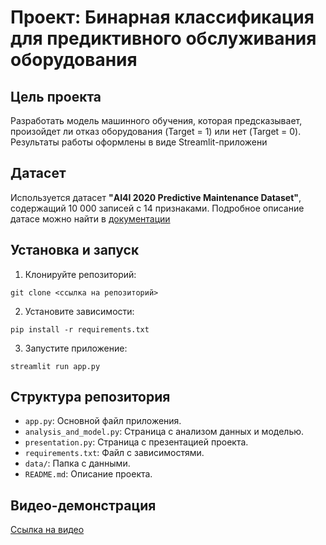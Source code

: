 # Проект: Бинарная классификация для предиктивного обслуживания оборудования
## Цель проекта
Разработать модель машинного обучения, которая
предсказывает, произойдет ли отказ оборудования (Target = 1) или нет
(Target = 0).
Результаты работы оформлены в виде Streamlit-приложени
## Датасет
Используется датасет **"AI4I 2020 Predictive Maintenance Dataset"**,
содержащий 10 000 записей с 14 признаками.
Подробное описание датасе можно найти в [документации](https://archive.ics.uci.edu/dataset/601/predictive+maintenance+dataset)
## Установка и запуск
1. Клонируйте репозиторий:

 `git clone <ссылка на репозиторий>`

2. Установите зависимости:

 `pip install -r requirements.txt`

3. Запустите приложение:

 `streamlit run app.py`
 
## Структура репозитория
- `app.py`: Основной файл приложения.
- `analysis_and_model.py`: Страница с анализом данных и моделью.
- `presentation.py`: Страница с презентацией проекта.
- `requirements.txt`: Файл с зависимостями.
- `data/`: Папка с данными.
- `README.md`: Описание проекта.
## Видео-демонстрация
[Ссылка на видео](video/demo.mp4)
